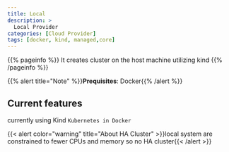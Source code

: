 ```yaml
---
title: Local
description: >
  Local Provider
categories: [Cloud Provider]
tags: [docker, kind, managed,core]
---
```


{{% pageinfo %}}
It creates cluster on the host machine utilizing kind
{{% /pageinfo %}}

{{% alert title="Note" %}}**Prequisites**: Docker{{% /alert %}}


## Current features

currently using Kind `Kubernetes in Docker`

{{< alert color="warning" title="About HA Cluster" >}}local system are constrained to fewer CPUs and memory so no HA cluster{{< /alert >}}

